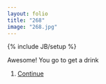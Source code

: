```yaml
---
layout: folio
title: "268"
image: "268.jpg"
---
```

{% include JB/setup %}

<div class="copy">
	<p>Awesome! You go to get a drink</p>
</div>

<div class="choice">
	<ol>
		<li><a href="269.html">
			Continue
</a></li>
	</ol>
</div>